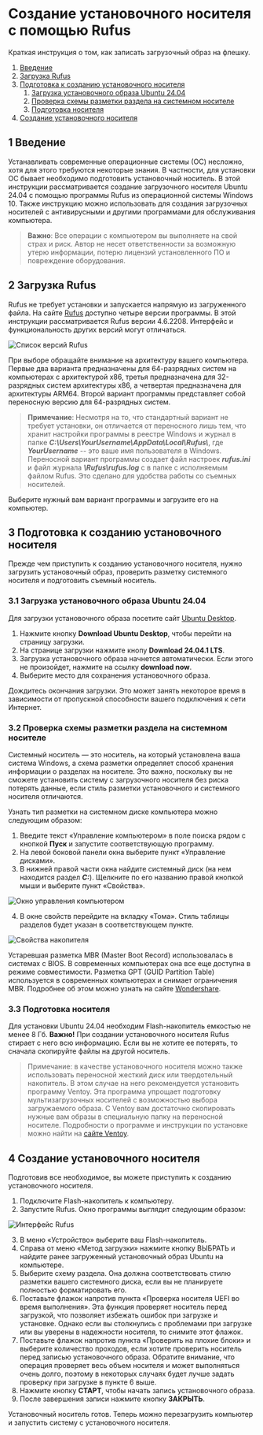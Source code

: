 # Создание установочного носителя с помощью Rufus

Краткая инструкция о том, как записать загрузочный образ на флешку.

1. [Введение](#1-intro)
2. [Загрузка Rufus](#2-install-rufus)
3. [Подготовка к созданию установочного носителя](#3-preparation)
   1. [Загрузка установочного образа Ubuntu 24.04](#3p1-ubuntu-download)
   2. [Проверка схемы разметки раздела на системном носителе](#3p2-check-part-style)
   3. [Подготовка носителя](#3p3-flash-prep)
4. [Создание установочного носителя](#4-iso-write)

<a name="1-intro"></a>

## 1 Введение

Устанавливать современные операционные системы (ОС) несложно, хотя для этого требуются некоторые знания. В частности, для установки ОС бывает необходимо подготовить установочный носитель. В этой инструкции рассматривается создание загрузочного носителя Ubuntu 24.04 с помощью программы Rufus из операционной системы Windows 10. Также инструкцию можно использовать для создания загрузочных носителей с антивирусными и другими программами для обслуживания компьютера.

> **Важно**: Все операции с компьютером вы выполняете на свой страх и риск. Автор не несет ответственности за возможную утерю информации, потерю лицензий установленного ПО и повреждение оборудования.

<a name="2-install-rufus"></a>

## 2 Загрузка Rufus

Rufus не требует установки и запускается напрямую из загруженного файла. На сайте [Rufus](https://rufus.ie/ "Официальный сайт Rufus") доступно четыре версии программы. В этой инструкции рассматривается Rufus версии 4.6.2208. Интерфейс и функциональность других версий могут отличаться.

![Список версий Rufus](/img/rufus-versions.png "Список версий Rufus")

При выборе обращайте внимание на архитектуру вашего компьютера. Первые два варианта предназначены для 64-разрядных систем на компьютерах с архитектурой x86, третья предназначена для 32-разрядных систем архитектуры x86, а четвертая предназначена для архитектуры ARM64. Второй вариант программы представляет собой переносную версию для 64-разрядных систем.

> **Примечание**: Несмотря на то, что стандартный вариант не требует установки, он отличается от переносного лишь тем, что хранит настройки программы в реестре Windows и журнал в папке ***C:\Users\YourUsername\AppData\Local\Rufus\\***, где ***YourUsername*** -- это ваше имя пользователя в Windows. Переносной вариант программы создает файл настроек ***rufus.ini*** и файл журнала ***\Rufus\rufus.log*** с в папке с исполняемым файлом Rufus. Это сделано для удобства работы со съемных носителей.

Выберите нужный вам вариант программы и загрузите его на компьютер.

<a name="3-preparation"></a>

## 3 Подготовка к созданию установочного носителя

Прежде чем приступить к созданию установочного носителя, нужно загрузить установочный образ, проверить разметку системного носителя и подготовить съемный носитель.

<a name="3p1-ubuntu-download"></a>

### 3.1 Загрузка установочного образа Ubuntu 24.04

Для загрузки установочного образа посетите сайт [Ubuntu Desktop](https://ubuntu.com/desktop "Страница загрузки Ubuntu Desktop").

1. Нажмите кнопку **Download Ubuntu Desktop**, чтобы перейти на страницу загрузки. 
2. На странице загрузки нажмите кнопу **Download 24.04.1 LTS**.
3. Загрузка установочного образа начнется автоматически. Если этого не произойдет, нажмите на ссылку **download now**.
4. Выберите место для сохранения установочного образа.

Дождитесь окончания загрузки. Это может занять некоторое время в зависимости от пропускной способности вашего подключения к сети Интернет.

<a name="3p2-check-part-style"></a>

### 3.2 Проверка схемы разметки раздела на системном носителе

Системный носитель — это носитель, на который установлена ваша система Windows, а схема разметки определяет способ хранения информации о разделах на носителе. Это важно, поскольку вы не сможете установить систему с загрузочного носителя без риска потерять данные, если стиль разметки установочного и системного носителя отличаются.

Узнать тип разметки на системном диске компьютера можно следующим образом:

1. Введите текст «Управление компьютером» в поле поиска рядом с кнопкой **Пуск** и запустите соответствующую программу. 
2. На левой боковой панели окна выберите пункт «Управление дисками». 
3. В нижней правой части окна найдите системный диск (на нем находится раздел ***C:***). Щелкните по его названию правой кнопкой мыши и выберите пункт «Свойства».

![Окно управления компьютером](/img/check-partstyle.png "Окно управления компьютером")

4. В окне свойств перейдите на вкладку «Тома». Стиль таблицы разделов будет указан в соответствующем пункте.

![Свойства накопителя](/img/partstyle.png "Свойства накопителя")

Устаревшая разметка MBR (Master Boot Record) использовалась в системах с BIOS. В современных компьютерах она все еще доступна в режиме совместимости. Разметка GPT (GUID Partition Table) используется в современных компьютерах и снимает ограничения MBR. Подробнее об этом можно узнать на сайте [Wondershare](https://recoverit.wondershare.com.ru/partition-tips/mbr-vs-gpt.html "Статья о GPT и MBR").

<a name="3p3-flash-prep"></a>
   
### 3.3 Подготовка носителя

Для установки Ubuntu 24.04 необходим Flash-накопитель емкостью не менее 8 Гб. **Важно!** При создании установочного носителя Rufus стирает с него всю информацию. Если вы не хотите ее потерять, то сначала скопируйте файлы на другой носитель.

> Примечание: в качестве установочного носителя можно также использовать переносной жесткий диск или твердотельный накопитель. В этом случае на него рекомендуется установить программу Ventoy. Эта программа упрощает подготовку мультизагрузочных носителей с возможностью выбора загружаемого образа. С Ventoy вам достаточно скопировать нужные вам образы в специальную папку на переносной носителе. Подробности о программе и инструкции по установке можно найти на [сайте Ventoy](https://www.ventoy.net/ "Официальный сайт Ventoy"). 

<a name="4-iso-write"></a>
   
## 4 Создание установочного носителя

Подготовив все необходимое, вы можете приступить к созданию установочного носителя.

1. Подключите Flash-накопитель к компьютеру.
2. Запустите Rufus. Окно программы выглядит следующим образом:

![Интерфейс Rufus](/img/rufus-window.png "Интерфейс Rufus")

3. В меню «Устройство» выберите ваш Flash-накопитель.
4. Справа от меню «Метод загрузки» нажмите кнопку ВЫБРАТЬ и найдите ранее загруженный установочный образ Ubuntu на компьютере.
5. Выберите схему раздела. Она должна соответствовать стилю разметки вашего системного диска, если вы не планируете полностью форматировать его.
6. Поставьте флажок напротив пункта «Проверка носителя UEFI во время выполнения». Эта функция проверяет носитель перед загрузкой, что позволяет избежать ошибок при загрузке и установке. Однако если вы столкнулись с проблемами при загрузке или вы уверены в надежности носителя, то снимите этот флажок.
7. Поставьте флажок напротив пункта «Проверить на плохие блоки» и выберите количество проходов, если хотите проверить носитель перед записью установочного образа. Обратите внимание, что операция проверяет весь объем носителя и может выполняться очень долго, поэтому в некоторых случаях будет лучше задать проверку при загрузке в пункте 6 выше.
8. Нажмите кнопку **СТАРТ**, чтобы начать запись установочного образа.
9. После завершения записи нажмите кнопку **ЗАКРЫТЬ**.

Установочный носитель готов. Теперь можно перезагрузить компьютер и запустить систему с установочного носителя.